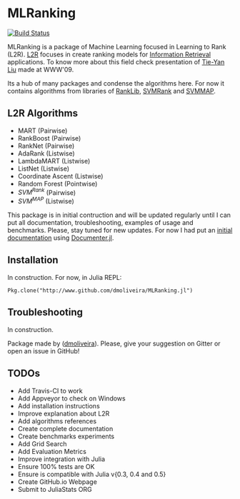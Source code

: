 # MLRanking

[![Build Status](https://travis-ci.org/dmoliveira/MLRanking.jl.svg?branch=master)](https://travis-ci.org/dmoliveira/MLRanking.jl)

MLRanking is a package of Machine Learning focused in Learning to Rank (L2R). [L2R](https://en.wikipedia.org/wiki/Learning_to_rank) focuses in create ranking models for [Information Retrieval](https://en.wikipedia.org/wiki/Information_retrieval) applications. To know more about this field check presentation of [Tie-Yan Liu](http://www2009.org/pdf/T7A-LEARNING%20TO%20RANK%20TUTORIAL.pdf) made at WWW'09.
  
Its a hub of many packages and condense the algorithms here. For now it contains algorithms from libraries of [RankLib](https://sourceforge.net/p/lemur/wiki/RankLib%20How%20to%20use/), [SVMRank](https://www.cs.cornell.edu/people/tj/svm_light/svm_rank.html) and [SVMMAP](http://projects.yisongyue.com/svmmap/).

## L2R Algorithms
- MART (Pairwise)
- RankBoost (Pairwise)
- RankNet (Pairwise)
- AdaRank (Listwise)
- LambdaMART (Listwise)
- ListNet (Listwise)
- Coordinate Ascent (Listwise)
- Random Forest (Pointwise)
- $SVM^{Rank}$ (Pairwise)
- $SVM^{MAP}$ (Listwise)

This package is in initial contruction and will be updated regularly until I can put all documentation, troubleshooting, examples of usage and benchmarks. Please, stay tuned for new updates. For now I had put an [initial documentation](docs/build/index.md) using [Documenter.jl](https://github.com/MichaelHatherly/Documenter.jl).

## Installation
In construction. For now, in Julia REPL:
```
Pkg.clone("http://www.github.com/dmoliveira/MLRanking.jl")
```

## Troubleshooting
In construction.

Package made  by ([dmoliveira](http://github.com/dmoliveira)). Please, give your suggestion on Gitter or open an issue in GitHub!


## TODOs
- Add Travis-CI to work
- Add Appveyor to check on Windows
- Add installation instructions 
- Improve explanation about L2R
- Add algorithms references
- Create complete documentation
- Create benchmarks experiments
- Add Grid Search
- Add Evaluation Metrics
- Improve integration with Julia
- Ensure 100% tests are OK
- Ensure is compatible with Julia v{0.3, 0.4 and 0.5}
- Create GitHub.io Webpage
- Submit to JuliaStats ORG
